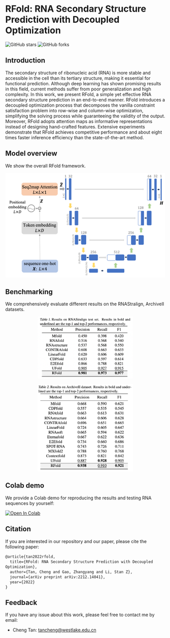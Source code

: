 # RFold: RNA Secondary Structure Prediction with Decoupled Optimization

![GitHub stars](https://img.shields.io/github/stars/A4Bio/RFold)  ![GitHub forks](https://img.shields.io/github/forks/A4Bio/RFold?color=green) <!-- ![visitors](https://visitor-badge.glitch.me/badge?page_id=A4Bio.RFold) -->

## Introduction

The secondary structure of ribonucleic acid (RNA) is more stable and accessible in the cell than its tertiary structure, making it essential for functional prediction. Although deep learning has shown promising results in this field, current methods suffer from poor generalization and high complexity. In this work, we present RFold, a simple yet effective RNA secondary structure prediction in an end-to-end manner. RFold introduces a decoupled optimization process that decomposes the vanilla constraint satisfaction problem into row-wise and column-wise optimization, simplifying the solving process while guaranteeing the validity of the output. Moreover, RFold adopts attention maps as informative representations instead of designing hand-crafted features. Extensive experiments demonstrate that RFold achieves competitive performance and about eight times faster inference efficiency than the state-of-the-art method.

## Model overview

We show the overall RFold framework.

<p align="center">
  <img src='./assets/overview.png' width="600">
</p>

## Benchmarking

We comprehensively evaluate different results on the RNAStralign, ArchiveII datasets.

<p align="center">
  <img src='./assets/rnastralign.png' width="300">
</p>

<p align="center">
  <img src='./assets/archiveii.png' width="300">
</p>

## Colab demo

We provide a Colab demo for reproducing the results and testing RNA sequences by yourself:

<a href="https://colab.research.google.com/drive/1rAWP7evVLc7cbIP3KzPr5ZlHTVo9A57g?usp=sharing" target="_parent"><img src="https://colab.research.google.com/assets/colab-badge.svg" alt="Open In Colab"/></a>
<!-- [[Colab]](https://colab.research.google.com/drive/1rAWP7evVLc7cbIP3KzPr5ZlHTVo9A57g?usp=sharing) -->

## Citation

If you are interested in our repository and our paper, please cite the following paper:

```
@article{tan2022rfold,
  title={RFold: RNA Secondary Structure Prediction with Decoupled Optimization},
  author={Tan, Cheng and Gao, Zhangyang and Li, Stan Z},
  journal={arXiv preprint arXiv:2212.14041},
  year={2022}
}
```

## Feedback
If you have any issue about this work, please feel free to contact me by email: 
* Cheng Tan: tancheng@westlake.edu.cn

